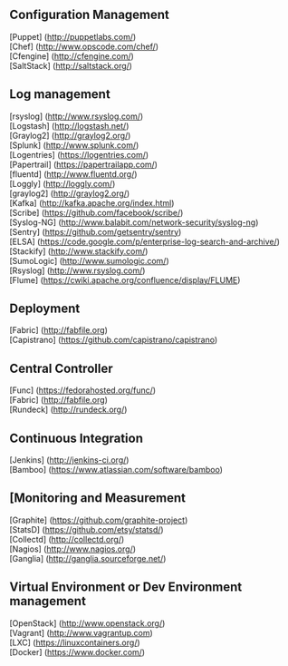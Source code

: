 
Configuration Management
-
[Puppet] (http://puppetlabs.com/)  
[Chef] (http://www.opscode.com/chef/)  
[Cfengine] (http://cfengine.com/)  
[SaltStack] (http://saltstack.org/)  

Log management
-
[rsyslog] (http://www.rsyslog.com/)  
[Logstash] (http://logstash.net/)  
[Graylog2] (http://graylog2.org/)  
[Splunk] (http://www.splunk.com/)  
[Logentries] (https://logentries.com/)  
[Papertrail] (https://papertrailapp.com/)  
[fluentd] (http://www.fluentd.org/)  
[Loggly] (http://loggly.com/)  
[graylog2] (http://graylog2.org/)  
[Kafka] (http://kafka.apache.org/index.html)  
[Scribe] (https://github.com/facebook/scribe/)  
[Syslog-NG] (http://www.balabit.com/network-security/syslog-ng)  
[Sentry] (https://github.com/getsentry/sentry)  
[ELSA] (https://code.google.com/p/enterprise-log-search-and-archive/)  
[Stackify] (http://www.stackify.com/)  
[SumoLogic] (http://www.sumologic.com/)  
[Rsyslog] (http://www.rsyslog.com/)  
[Flume] (https://cwiki.apache.org/confluence/display/FLUME)  

Deployment
-
[Fabric] (http://fabfile.org)  
[Capistrano] (https://github.com/capistrano/capistrano)  

Central Controller
-
[Func] (https://fedorahosted.org/func/)  
[Fabric] (http://fabfile.org)  
[Rundeck] (http://rundeck.org/)

Continuous Integration
-
[Jenkins] (http://jenkins-ci.org/)  
[Bamboo] (https://www.atlassian.com/software/bamboo)

[Monitoring and Measurement
-
[Graphite] (https://github.com/graphite-project)  
[StatsD] (https://github.com/etsy/statsd/)  
[Collectd] (http://collectd.org/)  
[Nagios] (http://www.nagios.org/)  
[Ganglia] (http://ganglia.sourceforge.net/)  

Virtual Environment or Dev Environment management
-
[OpenStack] (http://www.openstack.org/)  
[Vagrant] (http://www.vagrantup.com)  
[LXC] (https://linuxcontainers.org/)  
[Docker] (https://www.docker.com/)  
